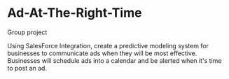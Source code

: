 # Ad-At-The-Right-Time
Group project

Using SalesForce Integration, create a predictive modeling system for businesses to communicate
ads when they will be most effective. Businesses will schedule ads into a calendar and be alerted
when it's time to post an ad.   
 